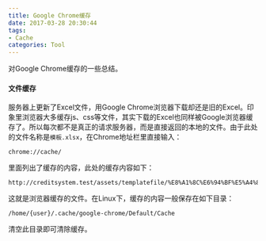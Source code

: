 ```yaml
---
title: Google Chrome缓存
date: 2017-03-28 20:30:44
tags:
- Cache
categories: Tool
---
```


对Google Chrome缓存的一些总结。

#### 文件缓存

<!-- more -->

服务器上更新了Excel文件，用Google Chrome浏览器下载却还是旧的Excel。印象里浏览器大多缓存js、css等文件，其实下载的Excel也同样被Google浏览器缓存了。所以每次都不是真正的请求服务器，而是直接返回的本地的文件。由于此处的文件名称是`模板.xlsx`，在Chrome地址栏里直接输入：

```shell
chrome://cache/
```

里面列出了缓存的内容，此处的缓存内容如下：

```shell
http://creditsystem.test/assets/templatefile/%E8%A1%8C%E6%94%BF%E5%A4%84%E7%BD%9A%E6%A8%A1%E6%9D%BF.xlsx
```

这就是浏览器缓存的文件。在Linux下，缓存的内容一般保存在如下目录：

```shell
/home/{user}/.cache/google-chrome/Default/Cache
```

清空此目录即可清除缓存。



